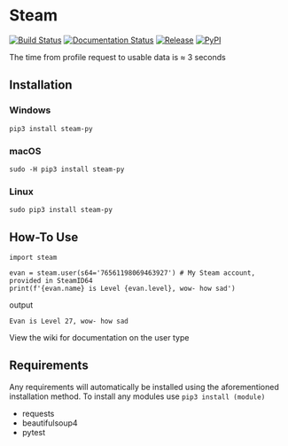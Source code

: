 # Steam

[![Build Status](https://travis-ci.org/DocCodes/steam.svg?branch=master)](https://travis-ci.org/DocCodes/steam-py)
[![Documentation Status](http://img.shields.io/badge/docs-v1.3.3-brightgreen.svg?style=flat)](https://github.com/DocCodes/steam-py/wiki)
[![Release](https://img.shields.io/github/release/doccodes/steam.svg)](https://github.com/DocCodes/steam-py/releases/latest)
[![PyPI](https://img.shields.io/pypi/v/steam-py.svg)](https://pypi.python.org/pypi/steam-py/1.3.3)

The time from profile request to usable data is ≈ 3 seconds

## Installation
### Windows
```
pip3 install steam-py
```
### macOS
```
sudo -H pip3 install steam-py
```
### Linux
```
sudo pip3 install steam-py
```

## How-To Use
```
import steam

evan = steam.user(s64='76561198069463927') # My Steam account, provided in SteamID64
print(f'{evan.name} is Level {evan.level}, wow- how sad')
```
output
```
Evan is Level 27, wow- how sad
```
View the wiki for documentation on the user type

## Requirements
Any requirements will automatically be installed using the aforementioned installation method.
To install any modules use `pip3 install (module)`
* requests
* beautifulsoup4
* pytest
